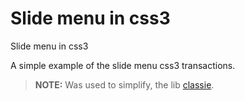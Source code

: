 Slide menu in css3
===============

Slide menu in css3

A simple example of the slide menu css3 transactions.

> **NOTE:** Was used to simplify, the lib [classie](https://github.com/desandro/classie).
